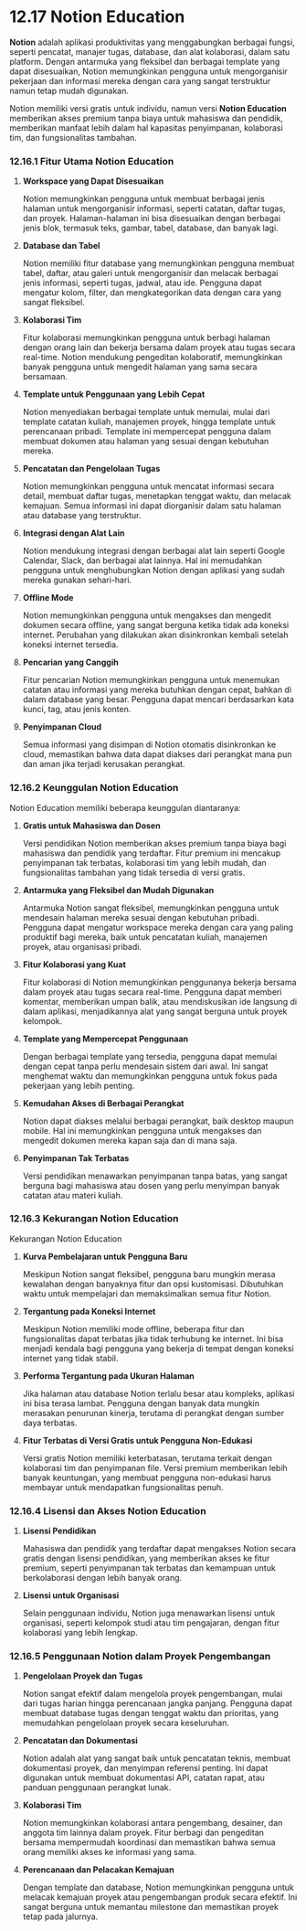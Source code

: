 # 12.17 **Notion Education**

**Notion** adalah aplikasi produktivitas yang menggabungkan berbagai fungsi, seperti pencatat, manajer tugas, database, dan alat kolaborasi, dalam satu platform. Dengan antarmuka yang fleksibel dan berbagai template yang dapat disesuaikan, Notion memungkinkan pengguna untuk mengorganisir pekerjaan dan informasi mereka dengan cara yang sangat terstruktur namun tetap mudah digunakan. 

Notion memiliki versi gratis untuk individu, namun versi **Notion Education** memberikan akses premium tanpa biaya untuk mahasiswa dan pendidik, memberikan manfaat lebih dalam hal kapasitas penyimpanan, kolaborasi tim, dan fungsionalitas tambahan.

### **12.16.1 Fitur Utama Notion Education**

1. **Workspace yang Dapat Disesuaikan**
    
    Notion memungkinkan pengguna untuk membuat berbagai jenis halaman untuk mengorganisir informasi, seperti catatan, daftar tugas, dan proyek. Halaman-halaman ini bisa disesuaikan dengan berbagai jenis blok, termasuk teks, gambar, tabel, database, dan banyak lagi.
    
2. **Database dan Tabel**
    
    Notion memiliki fitur database yang memungkinkan pengguna membuat tabel, daftar, atau galeri untuk mengorganisir dan melacak berbagai jenis informasi, seperti tugas, jadwal, atau ide. Pengguna dapat mengatur kolom, filter, dan mengkategorikan data dengan cara yang sangat fleksibel.
    
3. **Kolaborasi Tim**
    
    Fitur kolaborasi memungkinkan pengguna untuk berbagi halaman dengan orang lain dan bekerja bersama dalam proyek atau tugas secara real-time. Notion mendukung pengeditan kolaboratif, memungkinkan banyak pengguna untuk mengedit halaman yang sama secara bersamaan.
    
4. **Template untuk Penggunaan yang Lebih Cepat**
    
    Notion menyediakan berbagai template untuk memulai, mulai dari template catatan kuliah, manajemen proyek, hingga template untuk perencanaan pribadi. Template ini mempercepat pengguna dalam membuat dokumen atau halaman yang sesuai dengan kebutuhan mereka.
    
5. **Pencatatan dan Pengelolaan Tugas**
    
    Notion memungkinkan pengguna untuk mencatat informasi secara detail, membuat daftar tugas, menetapkan tenggat waktu, dan melacak kemajuan. Semua informasi ini dapat diorganisir dalam satu halaman atau database yang terstruktur.
    
6. **Integrasi dengan Alat Lain**
    
    Notion mendukung integrasi dengan berbagai alat lain seperti Google Calendar, Slack, dan berbagai alat lainnya. Hal ini memudahkan pengguna untuk menghubungkan Notion dengan aplikasi yang sudah mereka gunakan sehari-hari.
    
7. **Offline Mode**
    
    Notion memungkinkan pengguna untuk mengakses dan mengedit dokumen secara offline, yang sangat berguna ketika tidak ada koneksi internet. Perubahan yang dilakukan akan disinkronkan kembali setelah koneksi internet tersedia.
    
8. **Pencarian yang Canggih**
    
    Fitur pencarian Notion memungkinkan pengguna untuk menemukan catatan atau informasi yang mereka butuhkan dengan cepat, bahkan di dalam database yang besar. Pengguna dapat mencari berdasarkan kata kunci, tag, atau jenis konten.
    
9. **Penyimpanan Cloud**
    
    Semua informasi yang disimpan di Notion otomatis disinkronkan ke cloud, memastikan bahwa data dapat diakses dari perangkat mana pun dan aman jika terjadi kerusakan perangkat.
    

### **12.16.2 Keunggulan Notion Education**

Notion Education memiliki beberapa keunggulan diantaranya:

1. **Gratis untuk Mahasiswa dan Dosen**
    
    Versi pendidikan Notion memberikan akses premium tanpa biaya bagi mahasiswa dan pendidik yang terdaftar. Fitur premium ini mencakup penyimpanan tak terbatas, kolaborasi tim yang lebih mudah, dan fungsionalitas tambahan yang tidak tersedia di versi gratis.
    
2. **Antarmuka yang Fleksibel dan Mudah Digunakan**
    
    Antarmuka Notion sangat fleksibel, memungkinkan pengguna untuk mendesain halaman mereka sesuai dengan kebutuhan pribadi. Pengguna dapat mengatur workspace mereka dengan cara yang paling produktif bagi mereka, baik untuk pencatatan kuliah, manajemen proyek, atau organisasi pribadi.
    
3. **Fitur Kolaborasi yang Kuat**
    
    Fitur kolaborasi di Notion memungkinkan penggunanya bekerja bersama dalam proyek atau tugas secara real-time. Pengguna dapat memberi komentar, memberikan umpan balik, atau mendiskusikan ide langsung di dalam aplikasi, menjadikannya alat yang sangat berguna untuk proyek kelompok.
    
4. **Template yang Mempercepat Penggunaan**
    
    Dengan berbagai template yang tersedia, pengguna dapat memulai dengan cepat tanpa perlu mendesain sistem dari awal. Ini sangat menghemat waktu dan memungkinkan pengguna untuk fokus pada pekerjaan yang lebih penting.
    
5. **Kemudahan Akses di Berbagai Perangkat**
    
    Notion dapat diakses melalui berbagai perangkat, baik desktop maupun mobile. Hal ini memungkinkan pengguna untuk mengakses dan mengedit dokumen mereka kapan saja dan di mana saja.
    
6. **Penyimpanan Tak Terbatas**
    
    Versi pendidikan menawarkan penyimpanan tanpa batas, yang sangat berguna bagi mahasiswa atau dosen yang perlu menyimpan banyak catatan atau materi kuliah.
    

### **12.16.3 Kekurangan Notion Education**

Kekurangan Notion Education 

1. **Kurva Pembelajaran untuk Pengguna Baru**
    
    Meskipun Notion sangat fleksibel, pengguna baru mungkin merasa kewalahan dengan banyaknya fitur dan opsi kustomisasi. Dibutuhkan waktu untuk mempelajari dan memaksimalkan semua fitur Notion.
    
2. **Tergantung pada Koneksi Internet**
    
    Meskipun Notion memiliki mode offline, beberapa fitur dan fungsionalitas dapat terbatas jika tidak terhubung ke internet. Ini bisa menjadi kendala bagi pengguna yang bekerja di tempat dengan koneksi internet yang tidak stabil.
    
3. **Performa Tergantung pada Ukuran Halaman**
    
    Jika halaman atau database Notion terlalu besar atau kompleks, aplikasi ini bisa terasa lambat. Pengguna dengan banyak data mungkin merasakan penurunan kinerja, terutama di perangkat dengan sumber daya terbatas.
    
4. **Fitur Terbatas di Versi Gratis untuk Pengguna Non-Edukasi**
    
    Versi gratis Notion memiliki keterbatasan, terutama terkait dengan kolaborasi tim dan penyimpanan file. Versi premium memberikan lebih banyak keuntungan, yang membuat pengguna non-edukasi harus membayar untuk mendapatkan fungsionalitas penuh.
    

### **12.16.4 Lisensi dan Akses Notion Education**

1. **Lisensi Pendidikan**
    
    Mahasiswa dan pendidik yang terdaftar dapat mengakses Notion secara gratis dengan lisensi pendidikan, yang memberikan akses ke fitur premium, seperti penyimpanan tak terbatas dan kemampuan untuk berkolaborasi dengan lebih banyak orang.
    
2. **Lisensi untuk Organisasi**
    
    Selain penggunaan individu, Notion juga menawarkan lisensi untuk organisasi, seperti kelompok studi atau tim pengajaran, dengan fitur kolaborasi yang lebih lengkap.
    

### **12.16.5 Penggunaan Notion dalam Proyek Pengembangan**

1. **Pengelolaan Proyek dan Tugas**
    
    Notion sangat efektif dalam mengelola proyek pengembangan, mulai dari tugas harian hingga perencanaan jangka panjang. Pengguna dapat membuat database tugas dengan tenggat waktu dan prioritas, yang memudahkan pengelolaan proyek secara keseluruhan.
    
2. **Pencatatan dan Dokumentasi**
    
    Notion adalah alat yang sangat baik untuk pencatatan teknis, membuat dokumentasi proyek, dan menyimpan referensi penting. Ini dapat digunakan untuk membuat dokumentasi API, catatan rapat, atau panduan penggunaan perangkat lunak.
    
3. **Kolaborasi Tim**
    
    Notion memungkinkan kolaborasi antara pengembang, desainer, dan anggota tim lainnya dalam proyek. Fitur berbagi dan pengeditan bersama mempermudah koordinasi dan memastikan bahwa semua orang memiliki akses ke informasi yang sama.
    
4. **Perencanaan dan Pelacakan Kemajuan**
    
    Dengan template dan database, Notion memungkinkan pengguna untuk melacak kemajuan proyek atau pengembangan produk secara efektif. Ini sangat berguna untuk memantau milestone dan memastikan proyek tetap pada jalurnya.
